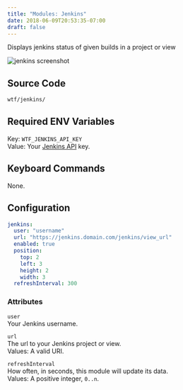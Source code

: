 ```yaml
---
title: "Modules: Jenkins"
date: 2018-06-09T20:53:35-07:00
draft: false
---
```


Displays jenkins status of given builds in a project or view

<img src="/imgs/modules/jenkins.png" alt="jenkins screenshot" />

## Source Code

```bash
wtf/jenkins/
```

## Required ENV Variables

<span class="caption">Key:</span> `WTF_JENKINS_API_KEY` <br />
<span class="caption">Value:</span> Your <a href="https://wiki.jenkins.io/display/JENKINS/Remote+access+API">Jenkins API</a> key.

## Keyboard Commands

None.

## Configuration

```yaml
jenkins:
  user: "username"
  url: "https://jenkins.domain.com/jenkins/view_url"
  enabled: true
  position:
    top: 2
    left: 3
    height: 2
    width: 3
  refreshInterval: 300
```

### Attributes

`user` <br />
Your Jenkins username. <br />

`url` <br />
The url to your Jenkins project or view. <br />
Values: A valid URI.

`refreshInterval` <br />
How often, in seconds, this module will update its data. <br />
Values: A positive integer, `0..n`.

